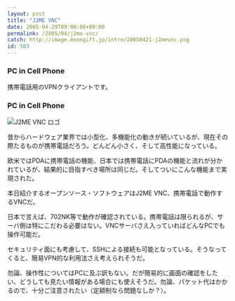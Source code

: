 ```yaml
---
layout: post
title: "J2ME VNC"
date: 2005-04-29T09:00:00+09:00
permalink: /2005/04/j2me-vnc/
catch: http://image.moongift.jp/intro/20050421-j2mevnc.png
id: 583
---
```

### PC in Cell Phone
  
携帯電話用のVPNクライアントです。  
<!--more-->  

### PC in Cell Phone
  

![J2ME VNC ロゴ](http://image.moongift.jp/intro/20050421-j2mevnc.png "J2ME VNC ロゴ")

  

昔からハードウェア業界では小型化、多機能化の動きが続いているが、現在その際たるものが携帯電話だろう。どんどん小さく、そして高性能になっている。

  

欧米ではPDAに携帯電話の機能、日本では携帯電話にPDAの機能と流れが分かれているが、結果的に目指すべき場所は同じだ。そしてついにこんな機能まで実現された。

  

本日紹介するオープンソース・ソフトウェアはJ2ME VNC、携帯電話で動作するVNCだ。

  

日本で言えば、702NK等で動作が確認されている。携帯電話は限られるが、サーバ側は特にこだわる必要はない。VNCサーバさえ入っていればどんなPCでも操作可能だ。

  

セキュリティ面にも考慮して、SSHによる接続も可能となっている。そうなってくると、簡易VPN的な利用法さえ考えられそうだ。

  

勿論、操作性についてはPCに及ぶ訳もない。だが簡易的に画面の確認をしたい、どうしても見たい情報がある場合にも使えそうだ。勿論、パケット代はかかるので、十分ご注意されたい（定額制なら問題なしか？）。

